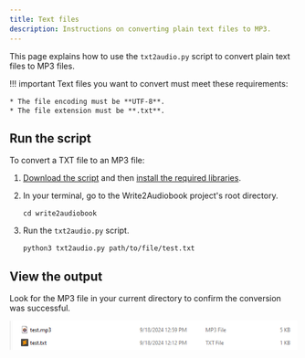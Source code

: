 ```yaml
---
title: Text files
description: Instructions on converting plain text files to MP3.
---
```


This page explains how to use the `txt2audio.py` script to convert plain text files to MP3 files.

!!! important
    Text files you want to convert must meet these requirements:

    * The file encoding must be **UTF-8**.
    * The file extension must be **.txt**.

## Run the script

To convert a TXT file to an MP3 file:

1. [Download the script](./installation.md) and then [install the required libraries](./install-libraries.md).
1. In your terminal, go to the Write2Audiobook project's root directory.

    ```console
    cd write2audiobook
    ```

1. Run the `txt2audio.py` script.

    ```console
    python3 txt2audio.py path/to/file/test.txt
    ```

## View the output

Look for the MP3 file in your current directory to confirm the conversion was successful.

![successful-conversion](../img/example-output.png)
